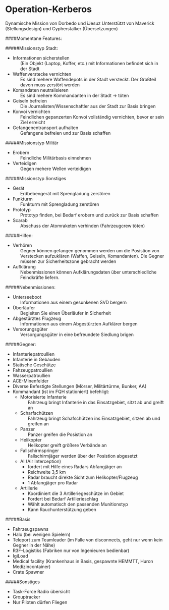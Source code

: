 # Operation-Kerberos
Dynamische Mission von Dorbedo und iJesuz
Unterstützt von Maverick (Stellungsdesign) und Cypherstalker (Übersetzungen)

####Momentane Features:

#####Missionstyp Stadt:<ul>
<li>Informationen sicherstellen<ul>(Ein Objekt (Laptop, Koffer, etc.) mit Informationen  befindet sich in der Stadt</ul></li>
<li>Waffenverstecke vernichten<ul>Es sind mehere Waffendepots in der Stadt versteckt. Der Großteil davon muss zerstört werden</ul></li>
<li>Komandaten neutralisieren<ul>Es sind mehere Kommandanten in der Stadt -> töten</ul></li>
<li>Geiseln befreien<ul>Die Journalisten/Wissenschaftler aus der Stadt zur Basis bringen</ul></li>
<li>Konvoi vernichten<ul>Feindlichen gepanzerten Konvoi vollständig vernichten, bevor er sein Ziel erreicht</ul></li>
<li>Gefangenentransport aufhalten<ul>Gefangene befreien und zur Basis schaffen</ul></li>
</ul>
#####Missionstyp Militär<ul>
<li>Erobern<ul>Feindliche Militärbasis einnehmen</ul></li>
<li>Verteidigen<ul>Gegen mehere Wellen verteidigen</ul></li>
</ul>
#####Missionstyp Sonstiges<ul>
<li>Gerät<ul>Erdbebengerät mit Sprengladung zerstören</ul></li>
<li>Funkturm<ul>Funkturm mit Sprengladung zerstören</ul></li>
<li>Prototyp<ul>Prototyp finden, bei Bedarf erobern und zurück zur Basis schaffen</ul></li>
<li>Scarab<ul>Abschuss der Atomraketen verhinden (Fahrzeugcrew töten)</ul></li>
</ul>
#####Hilfen:<ul>
<li>Verhören<ul>Gegner können gefangen genommen werden um die Posistion von Verstecken aufzuklären (Waffen, Geiseln, Komandanten). Die Gegner müssen zur Sicherheitszone gebracht werden</ul></li>
<li>Aufklärung<ul>Nebenmissionen können Aufklärungsdaten über unterschiedliche Feindkräfte liefern.</ul></li>
</ul>
#####Nebenmissionen:<ul>
<li>Unterseeboot<ul>Informationen aus einem gesunkenen SVD bergern</ul></li>
<li>Überläufer<ul>Begleiten Sie einen Überläufer in Sicherheit</ul></li>
<li>Abgestürztes Flugzeug<ul>Informationen aus einem Abgestürzten Aufklärer bergen</ul></li>
<li>Versorungsgüter<ul>Versorgungsgüter in eine befreundete Siedlung brigen</ul></li>
</ul>
#####Gegner:<ul>
<li>Infanteriepatroullien
<li>Infanterie in Gebäuden
<li>Statische Geschütze
<li>Fahzeugpatroullien
<li>Wasserpatroullien
<li>ACE-Minenfelder
<li>Diverse Befestigte Stellungen (Mörser, Militärtürme, Bunker, AA)
<li>Kommandant (ist im FQH stationiert) befehligt:<ul>
<li>Motorisierte Infanterie<ul>Fahrzeug bringt Infanterie in das Einsatzgebiet, sitzt ab und greift an</ul></li>
<li>Scharfschützen<ul>Fahrzeug bringt Schafschützen ins Einsatzgebiet, sitzen ab und greifen an</ul></li>
<li>Panzer<ul>Panzer greifen die Posistion an</ul></li>
<li>Helikopter<ul>Helikopter greift größere Verbände an</ul></li>
<li>Fallschirmspringer<ul>Fallschirmjäger werden über der Posistion abgesetzt</ul></li>
<li>AI (Air Interception)<ul><li>fordert mit Hilfe eines Radars Abfangjäger an</li>
<li>Reichweite 3,5 km</li>
<li>Radar braucht direkte Sicht zum Helikopter/Flugzeug</li>
<li>1 Abfangjäger pro Radar</li></ul></li>
<li>Artillerie<ul><li>Koordiniert die 3 Artilleriegeschütze im Gebiet</li>
<li>Fordert bei Bedarf Artillerieschlag</li>
<li>Wählt automatisch den passenden Munitionstyp</li>
<li>Kann Rauchunterstützung geben</li></ul></li>
</ul></ul>
#####Basis<ul>
<li>Fahrzeugspawns</li>
<li>Halo (bei wenigen Spielern)</li>
<li>Teleport zum Teamleader (im Falle von disconnects, geht nur wenn kein Gegner in der Nähe)</li>
<li>R3F-Logistiks (Fabriken nur von Ingenieuren bedienbar)</li>
<li>IgiLoad</li>
<li>Medical facility (Krankenhaus in Basis, gespawnte HEMMTT, Huron Medizincontainer)</li>
<li>Crate Spawner</li>
</ul>
#####Sonstiges<ul>
<li>Task-Force Radio übersicht</li>
<li>Grouptracker</li>
<li>Nur Piloten dürfen Fliegen</ul></li>
